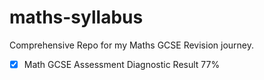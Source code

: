 ﻿# maths-syllabus

Comprehensive Repo for my Maths GCSE Revision journey.

- [x] Math GCSE Assessment Diagnostic Result 77%
